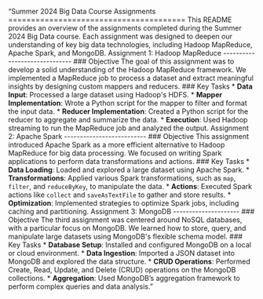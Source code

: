 “Summer 2024 Big Data Course Assignments ======================================= This README provides an overview of the assignments completed during the Summer 2024 Big Data course. Each assignment was designed to deepen our understanding of key big data technologies, including Hadoop MapReduce, Apache Spark, and MongoDB. Assignment 1: Hadoop MapReduce ------------------------------ ### Objective The goal of this assignment was to develop a solid understanding of the Hadoop MapReduce framework. We implemented a MapReduce job to process a dataset and extract meaningful insights by designing custom mappers and reducers. ### Key Tasks * **Data Input**: Processed a large dataset using Hadoop's HDFS. * **Mapper Implementation**: Wrote a Python script for the mapper to filter and format the input data. * **Reducer Implementation**: Created a Python script for the reducer to aggregate and summarize the data. * **Execution**: Used Hadoop streaming to run the MapReduce job and analyzed the output. Assignment 2: Apache Spark -------------------------- ### Objective This assignment introduced Apache Spark as a more efficient alternative to Hadoop MapReduce for big data processing. We focused on writing Spark applications to perform data transformations and actions. ### Key Tasks * **Data Loading**: Loaded and explored a large dataset using Apache Spark. * **Transformations**: Applied various Spark transformations, such as `map`, `filter`, and `reduceByKey`, to manipulate the data. * **Actions**: Executed Spark actions like `collect` and `saveAsTextFile` to gather and store results. * **Optimization**: Implemented strategies to optimize Spark jobs, including caching and partitioning. Assignment 3: MongoDB --------------------- ### Objective The third assignment was centered around NoSQL databases, with a particular focus on MongoDB. We learned how to store, query, and manipulate large datasets using MongoDB's flexible schema model. ### Key Tasks * **Database Setup**: Installed and configured MongoDB on a local or cloud environment. * **Data Ingestion**: Imported a JSON dataset into MongoDB and explored the data structure. * **CRUD Operations**: Performed Create, Read, Update, and Delete (CRUD) operations on the MongoDB collections. * **Aggregation**: Used MongoDB’s aggregation framework to perform complex queries and data analysis.”



